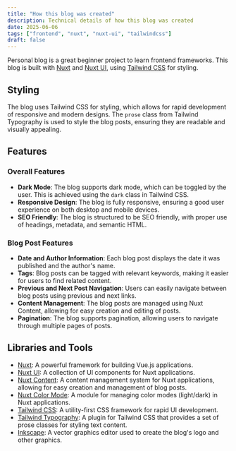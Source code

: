 ```yaml
---
title: "How this blog was created"
description: Technical details of how this blog was created
date: 2025-06-06
tags: ["frontend", "nuxt", "nuxt-ui", "tailwindcss"]
draft: false
---
```


Personal blog is a great beginner project to learn frontend frameworks. This blog is built with [Nuxt](https://nuxt.com) and [Nuxt UI](https://ui.nuxt.com), using [Tailwind CSS](https://tailwindcss.com/) for styling.

## Styling
The blog uses Tailwind CSS for styling, which allows for rapid development of responsive and modern designs. The `prose` class from Tailwind Typography is used to style the blog posts, ensuring they are readable and visually appealing.

## Features
### Overall Features
- **Dark Mode**: The blog supports dark mode, which can be toggled by the user. This is achieved using the `dark` class in Tailwind CSS.
- **Responsive Design**: The blog is fully responsive, ensuring a good user experience on both desktop and mobile devices.
- **SEO Friendly**: The blog is structured to be SEO friendly, with proper use of headings, metadata, and semantic HTML.

### Blog Post Features
- **Date and Author Information**: Each blog post displays the date it was published and the author's name.
- **Tags**: Blog posts can be tagged with relevant keywords, making it easier for users to find related content.
- **Previous and Next Post Navigation**: Users can easily navigate between blog posts using previous and next links.
- **Content Management**: The blog posts are managed using Nuxt Content, allowing for easy creation and editing of posts.
- **Pagination**: The blog supports pagination, allowing users to navigate through multiple pages of posts.

## Libraries and Tools
- [Nuxt](https://nuxt.com): A powerful framework for building Vue.js applications.
- [Nuxt UI](https://ui.nuxt.com): A collection of UI components for Nuxt applications.
- [Nuxt Content](https://content.nuxt.com): A content management system for Nuxt applications, allowing for easy creation and management of blog posts.
- [Nuxt Color Mode](https://color-mode.nuxt.com): A module for managing color modes (light/dark) in Nuxt applications.
- [Tailwind CSS](https://tailwindcss.com/): A utility-first CSS framework for rapid UI development.
- [Tailwind Typography](https://github.com/tailwindlabs/tailwindcss-typography): A plugin for Tailwind CSS that provides a set of prose classes for styling text content.
- [Inkscape](https://inkscape.org/): A vector graphics editor used to create the blog's logo and other graphics.
